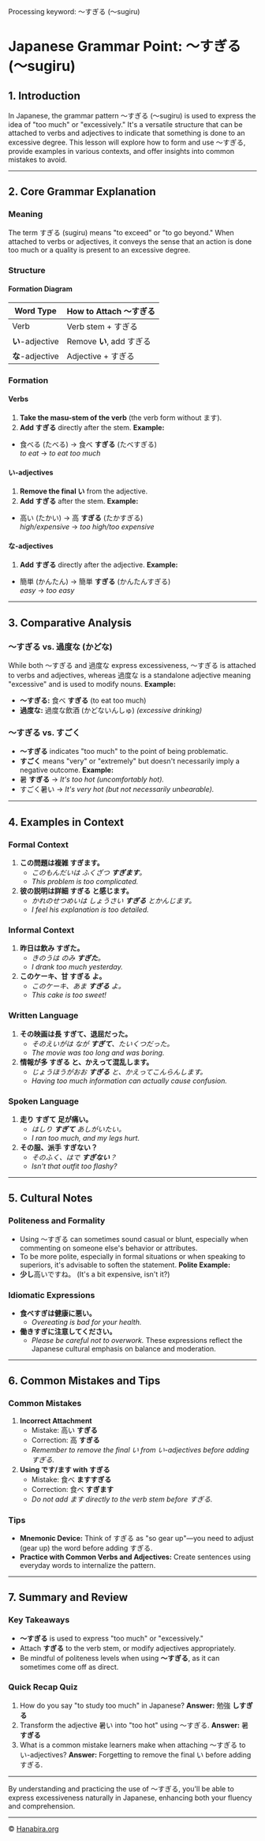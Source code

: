 Processing keyword: ～すぎる (〜sugiru)
# Japanese Grammar Point: ～すぎる (〜sugiru)

## 1. Introduction
In Japanese, the grammar pattern ～すぎる (〜sugiru) is used to express the idea of "too much" or "excessively." It's a versatile structure that can be attached to verbs and adjectives to indicate that something is done to an excessive degree. This lesson will explore how to form and use ～すぎる, provide examples in various contexts, and offer insights into common mistakes to avoid.

---
## 2. Core Grammar Explanation
### Meaning
The term すぎる (sugiru) means "to exceed" or "to go beyond." When attached to verbs or adjectives, it conveys the sense that an action is done too much or a quality is present to an excessive degree.
### Structure
#### Formation Diagram
| **Word Type**      | **How to Attach ～すぎる**     |
|--------------------|------------------------------|
| Verb               | Verb stem + すぎる           |
| **い**-adjective   | Remove **い**, add すぎる    |
| **な**-adjective   | Adjective + すぎる           |
### Formation
#### Verbs
1. **Take the masu-stem of the verb** (the verb form without ます).
2. **Add すぎる** directly after the stem.
**Example:**
- 食べる (たべる) → 食べ **すぎる** (たべすぎる)  
  *to eat* → *to eat too much*
#### い-adjectives
1. **Remove the final い** from the adjective.
2. **Add すぎる** after the stem.
**Example:**
- 高い (たかい) → 高 **すぎる** (たかすぎる)  
  *high/expensive* → *too high/too expensive*
#### な-adjectives
1. **Add すぎる** directly after the adjective.
**Example:**
- 簡単 (かんたん) → 簡単 **すぎる** (かんたんすぎる)  
  *easy* → *too easy*
---
## 3. Comparative Analysis
### ～すぎる vs. 過度な (かどな)
While both ～すぎる and 過度な express excessiveness, ～すぎる is attached to verbs and adjectives, whereas 過度な is a standalone adjective meaning "excessive" and is used to modify nouns.
**Example:**
- **～すぎる:** 食べ **すぎる** (to eat too much)
- **過度な:** 過度な飲酒 (かどないんしゅ) *(excessive drinking)*
### ～すぎる vs. すごく
- **～すぎる** indicates "too much" to the point of being problematic.
- **すごく** means "very" or "extremely" but doesn't necessarily imply a negative outcome.
**Example:**
- 暑 **すぎる** → *It's too hot (uncomfortably hot).*
- すごく暑い → *It's very hot (but not necessarily unbearable).*
---
## 4. Examples in Context
### Formal Context
1. **この問題は複雑 **すぎます**。**
   - *このもんだいは ふくざつ **すぎます**。*
   - *This problem is too complicated.*
2. **彼の説明は詳細 **すぎる** と感じます。**
   - *かれのせつめいは しょうさい **すぎる** とかんじます。*
   - *I feel his explanation is too detailed.*
### Informal Context
1. **昨日は飲み **すぎた**。**
   - *きのうは のみ **すぎた**。*
   - *I drank too much yesterday.*
2. **このケーキ、甘 **すぎる** よ。**
   - *このケーキ、あま **すぎる** よ。*
   - *This cake is too sweet!*
### Written Language
1. **その映画は長 **すぎて**、退屈だった。**
   - *そのえいがは なが **すぎて**、たいくつだった。*
   - *The movie was too long and was boring.*
2. **情報が多 **すぎる** と、かえって混乱します。**
   - *じょうほうがおお **すぎる** と、かえってこんらんします。*
   - *Having too much information can actually cause confusion.*
### Spoken Language
1. **走り **すぎて** 足が痛い。**
   - *はしり **すぎて** あしがいたい。*
   - *I ran too much, and my legs hurt.*
2. **その服、派手 **すぎない**？**
   - *そのふく、はで **すぎない**？*
   - *Isn't that outfit too flashy?*
---
## 5. Cultural Notes
### Politeness and Formality
- Using ～すぎる can sometimes sound casual or blunt, especially when commenting on someone else's behavior or attributes.
- To be more polite, especially in formal situations or when speaking to superiors, it's advisable to soften the statement.
**Polite Example:**
- **少し**高いですね。 (It's a bit expensive, isn't it?)
### Idiomatic Expressions
- **食べすぎは健康に悪い。**
  - *Overeating is bad for your health.*
- **働きすぎに注意してください。**
  - *Please be careful not to overwork.*
These expressions reflect the Japanese cultural emphasis on balance and moderation.
---
## 6. Common Mistakes and Tips
### Common Mistakes
1. **Incorrect Attachment**
   - Mistake: 高い **すぎる**
   - Correction: 高 **すぎる**
   - *Remember to remove the final い from い-adjectives before adding すぎる.*
2. **Using です/ます with すぎる**
   - Mistake: 食べ **ますすぎる**
   - Correction: 食べ **すぎます**
   - *Do not add ます directly to the verb stem before すぎる.*
### Tips
- **Mnemonic Device:** Think of すぎる as "so gear up"—you need to adjust (gear up) the word before adding すぎる.
- **Practice with Common Verbs and Adjectives:** Create sentences using everyday words to internalize the pattern.
---
## 7. Summary and Review
### Key Takeaways
- **～すぎる** is used to express "too much" or "excessively."
- Attach **すぎる** to the verb stem, or modify adjectives appropriately.
- Be mindful of politeness levels when using **～すぎる**, as it can sometimes come off as direct.
### Quick Recap Quiz
1. How do you say "to study too much" in Japanese?
   **Answer:** 勉強 **しすぎる**
2. Transform the adjective 暑い into "too hot" using ～すぎる.
   **Answer:** 暑 **すぎる**
3. What is a common mistake learners make when attaching ～すぎる to い-adjectives?
   **Answer:** Forgetting to remove the final い before adding すぎる.
---
By understanding and practicing the use of ～すぎる, you'll be able to express excessiveness naturally in Japanese, enhancing both your fluency and comprehension.


---

© [Hanabira.org](https://hanabira.org)
